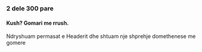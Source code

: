 ### 2 dele 300 pare
#### Kush? Gomari me rrush.



Ndryshuam permasat e Headerit dhe shtuam nje shprehje domethenese me gomere




